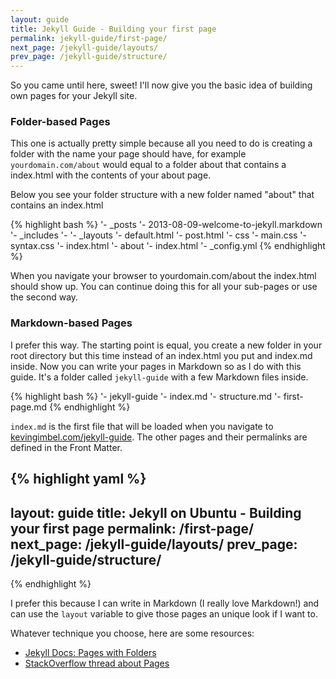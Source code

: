 ```yaml
---
layout: guide
title: Jekyll Guide - Building your first page
permalink: jekyll-guide/first-page/
next_page: /jekyll-guide/layouts/
prev_page: /jekyll-guide/structure/
---
```


So you came until here, sweet! I'll now give you the basic idea of building own pages for your Jekyll site. 

### Folder-based Pages

This one is actually pretty simple because all you need to do is creating a folder with the name your page should have, for example `yourdomain.com/about` would equal to a folder about that contains a index.html with the contents of your about page. 

Below you see your folder structure with a new folder named "about" that contains an index.html

{% highlight bash %}
'- \_posts
	'- 2013-08-09-welcome-to-jekyll.markdown 
'- \_includes
	'-
'- \_layouts
	'- default.html
	'- post.html
'- css
	'- main.css
	'- syntax.css
'- index.html
'- about
	'- index.html
'- \_config.yml 
{% endhighlight %}

When you navigate your browser to yourdomain.com/about the index.html should show up. You can continue doing this for all your sub-pages or use the second way.

### Markdown-based Pages

I prefer this way. The starting point is equal, you create a new folder in your root directory but this time instead of an index.html you put and index.md inside. Now you can write your pages in Markdown so as I do with this guide. It's a folder called `jekyll-guide` with a few Markdown files inside.

{% highlight bash %}
'- jekyll-guide
	'- index.md
	'- structure.md
	'- first-page.md
{% endhighlight %}

`index.md` is the first file that will be loaded when you navigate to [kevingimbel.com/jekyll-guide](http://kevingimbel.com/jekyll-guide). The other pages and their permalinks are defined in the Front Matter.

{% highlight yaml %}
---
layout: guide
title: Jekyll on Ubuntu - Building your first page
permalink: /first-page/
next_page: /jekyll-guide/layouts/
prev_page: /jekyll-guide/structure/
---
{% endhighlight %}

I prefer this because I can write in Markdown (I really love Markdown!) and can use the `layout` variable to give those pages an unique look if I want to. 

Whatever technique you choose, here are some resources:
- [Jekyll Docs: Pages with Folders](http://jekyllrb.com/docs/pages/)
- [StackOverflow thread about Pages](http://stackoverflow.com/questions/14668403/how-to-render-a-jekyll-markdown-page-on-sites-index)
